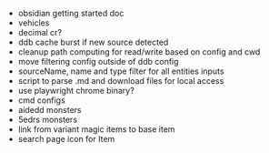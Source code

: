 - obsidian getting started doc
- vehicles
- decimal cr?
- ddb cache burst if new source detected
- cleanup path computing for read/write based on config and cwd
- move filtering config outside of ddb config
- sourceName, name and type filter for all entities inputs
- script to parse .md and download files for local access
- use playwright chrome binary?
- cmd configs
- aidedd monsters
- 5edrs monsters
- link from variant magic items to base item
- search page icon for Item
